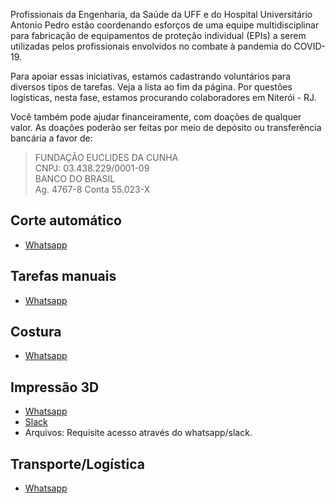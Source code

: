 Profissionais da Engenharia, da Saúde da UFF e do Hospital Universitário Antonio Pedro estão coordenando esforços de uma equipe multidisciplinar para fabricação de equipamentos de proteção individual (EPIs) a serem utilizadas pelos profissionais envolvidos no combate à pandemia do COVID-19.

Para apoiar essas iniciativas, estamos cadastrando voluntários para diversos tipos de tarefas. Veja a lista ao fim da página. Por questões logísticas, nesta fase, estamos procurando colaboradores em Niterói - RJ.

Você também pode ajudar financeiramente, com doações de qualquer valor. As doações poderão ser feitas por meio de depósito ou transferência bancária a favor de:

> FUNDAÇÃO EUCLIDES DA CUNHA  
> CNPJ: 03.438.229/0001-09  
> BANCO DO BRASIL  
> Ag. 4767-8 Conta 55.023-X

## Corte automático

  - [Whatsapp](https://chat.whatsapp.com/GdzWhKEjk4UJBNXaWWPQTl)

## Tarefas manuais

  - [Whatsapp](https://chat.whatsapp.com/GdzWhKEjk4UJBNXaWWPQTl)

## Costura

  - [Whatsapp](https://chat.whatsapp.com/FIgcyP4OcHr2Qs8RgdpPFO)

## Impressão 3D

  - [Whatsapp](https://chat.whatsapp.com/CZZ6nVgVFlODF4TmVUMwLM)
  - [Slack](https://join.slack.com/t/cadvolcovid19/shared_invite/zt-d35cnbhg-vmubkFQcgEvXtvMY2LNB~Q)
  - Arquivos: Requisite acesso através do whatsapp/slack.

## Transporte/Logística

  - [Whatsapp](https://chat.whatsapp.com/EadStgpCD3N1yVWCqIlYfu)

